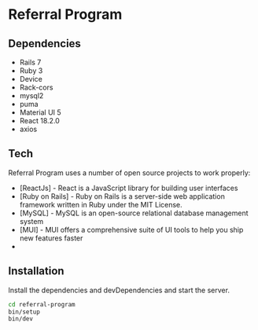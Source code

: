 # Referral Program

## Dependencies
- Rails 7
- Ruby 3
- Device
- Rack-cors
- mysql2
- puma
- Material UI 5
- React 18.2.0
- axios

## Tech

Referral Program uses a number of open source projects to work properly:

- [ReactJs] - React is a JavaScript library for building user interfaces
- [Ruby on Rails] - Ruby on Rails is a server-side web application framework written in Ruby under the MIT License.
- [MySQL] - MySQL is an open-source relational database management system
- [MUI] - MUI offers a comprehensive suite of UI tools to help you ship new features faster
-
## Installation
Install the dependencies and devDependencies and start the server.

```sh
cd referral-program
bin/setup
bin/dev
```
